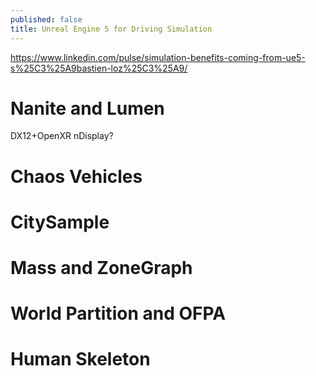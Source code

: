 ```yaml
---
published: false
title: Unreal Engine 5 for Driving Simulation
---
```

https://www.linkedin.com/pulse/simulation-benefits-coming-from-ue5-s%25C3%25A9bastien-loz%25C3%25A9/

# Nanite and Lumen

DX12+OpenXR
nDisplay?

# Chaos Vehicles

# CitySample

# Mass and ZoneGraph

# World Partition and OFPA

# Human Skeleton